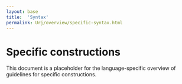 ```yaml
---
layout: base
title:  'Syntax'
permalink: Urj/overview/specific-syntax.html
---
```


# Specific constructions

This document is a placeholder for the language-specific overview of
guidelines for specific constructions.
